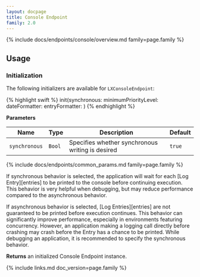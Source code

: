 ```yaml
---
layout: docpage
title: Console Endpoint
family: 2.0
---
```


{% include docs/endpoints/console/overview.md family=page.family %}

## Usage

### Initialization

The following initializers are available for `LXConsoleEndpoint`:

{% highlight swift %}
init(synchronous: minimumPriorityLevel: dateFormatter: entryFormatter: )
{% endhighlight %}

**Parameters**

Name                   | Type               | Description | Default
---------------------- | ------------------ | ----------- | --------
`synchronous`          | `Bool`             | Specifies whether synchronous writing is desired | `true`
{% include docs/endpoints/common_params.md family=page.family %}

If synchronous behavior is selected, the application will wait for each [Log Entry][entries] to be printed to the console before continuing execution. This behavior is very helpful when debugging, but may reduce performance compared to the asynchronous behavior.

If asynchronous behavior is selected, [Log Entries][entries] are not guaranteed to be printed before execution continues. This behavior can significantly improve performance, especially in environments featuring concurrency. However, an application making a logging call directly before crashing may crash before the Entry has a chance to be printed. While debugging an application, it is recommended to specify the synchronous behavior.

**Returns** an initialized Console Endpoint instance.


{% include links.md doc_version=page.family %}
